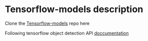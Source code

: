 # Tensorflow-models description

Clone the [Tensorflow-models](https://github.com/tensorflow/models) repo here

Following tensorflow object detection API [doccumentation](https://tensorflow-object-detection-api-tutorial.readthedocs.io/en/latest/install.html)